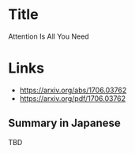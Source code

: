 # Title
Attention Is All You Need

# Links
- https://arxiv.org/abs/1706.03762
- https://arxiv.org/pdf/1706.03762

## Summary in Japanese
TBD

